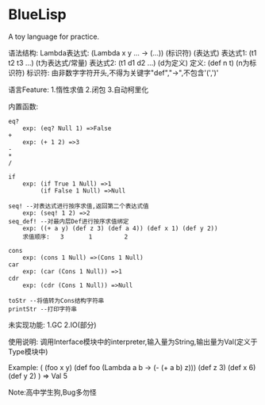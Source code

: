 # BlueLisp
A toy language for practice.

语法结构:
    Lambda表达式:  (Lambda x y ...  -> (...))
                            (标识符)     (表达式)
    表达式1:  (t1 t2 t3 ...)
             (t为表达式/常量)
    表达式2:  (t1 d1 d2 ...)
             (d为定义)
    定义:  (def n t) 
            (n为标识符)
    标识符:  由非数字字符开头,不得为关键字"def","->",不包含'(',')'

语言Feature:
    1.惰性求值
    2.闭包
    3.自动柯里化

内置函数:


    eq? 
        exp: (eq? Null 1) =>False
    + 
        exp: (+ 1 2) =>3
    -
    *
    /

    if
        exp: (if True 1 Null) =>1
             (if False 1 Null) =>Null

    seq! --对表达式进行按序求值,返回第二个表达式值
        exp: (seq! 1 2) =>2
    seq_def! --对最内层Def进行按序求值绑定
        exp: ((+ a y) (def z 3) (def a 4)) (def x 1) (def y 2))
        求值顺序:   3       1         2
    
    cons
        exp: (cons 1 Null) =>(Cons 1 Null)
    car
        exp: (car (Cons 1 Null)) =>1
    cdr
        exp: (cdr (Cons 1 Null)) =>Null

    toStr --将值转为Cons结构字符串
    printStr --打印字符串
    
未实现功能:
    1.GC
    2.IO(部分)
    
使用说明:
    调用Interface模块中的interpreter,输入量为String,输出量为Val(定义于Type模块中)

Example:
    (
        (foo x y)
        (def foo (Lambda a b -> (- (+ a b) z)))
        (def z 3)
        (def x 6)
        (def y 2)
    )
   => Val 5


Note:高中学生狗,Bug多勿怪